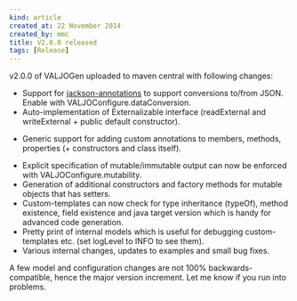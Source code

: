 ```yaml
---
kind: article
created_at: 22 November 2014
created_by: mmc
title: V2.0.0 released
tags: [Release]
---
```


v2.0.0 of VALJOGen uploaded to maven central with following changes:

+ Support for [jackson-annotations](https://github.com/FasterXML/jackson-annotations) to support conversions to/from JSON. Enable with VALJOConfigure.dataConversion.
+ Auto-implementation of Externalizable interface (readExternal and writeExternal + public default constructor).
* Generic support for adding custom annotations to members, methods, properties (+ constructors and class itself).
+ Explicit specification of mutable/immutable output can now be enforced with VALJOConfigure.mutability.
+ Generation of additional constructors and factory methods for mutable objects that has setters.
+ Custom-templates can now check for type inheritance (typeOf), method existence, field existence and java target version which is handy for advanced code generation.
+ Pretty print of internal models which is useful for debugging custom-templates etc. (set logLevel to INFO to see them).
+ Various internal changes, updates to examples and small bug fixes.

A few model and configuration changes are not 100% backwards-compatible, hence the major version increment. Let me know if you run into problems.
